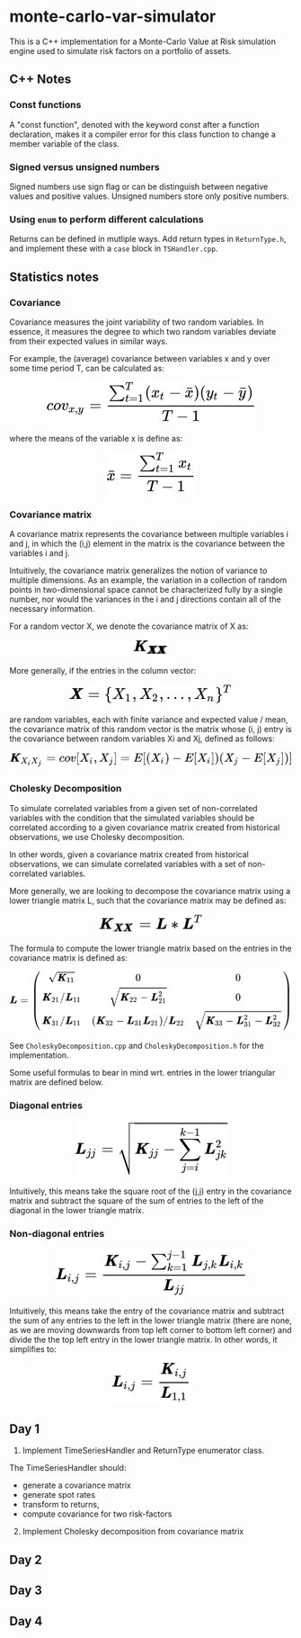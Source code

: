 # monte-carlo-var-simulator

This is a C++ implementation for a Monte-Carlo Value at Risk simulation engine used to simulate risk factors on a portfolio of assets.


## C++ Notes

### Const functions

A "const function", denoted with the keyword const after a function declaration, makes it a compiler error for this class function to change a member variable of the class. 

### Signed versus unsigned numbers

Signed numbers use sign flag or can be distinguish between negative values and positive values. Unsigned numbers store only positive numbers.

### Using `enum` to perform different calculations 

Returns can be defined in mutliple ways. Add return types in `ReturnType.h`, and implement these with a `case` block in `TSHandler.cpp`.

## Statistics notes

### Covariance 

Covariance measures the joint variability of two random variables. In essence, it measures the degree to which two random variables deviate from their expected values in similar ways.

For example, the (average) covariance between variables x and y over some time period T, can be calculated as:

<!-- $$
cov_{x,y} = \frac{\sum_{t=1}^{T}(x_{t} - \bar{x})(y_{t} - \bar{y})}{T - 1} 
$$ --> 

<div align="center"><img src="svg/dY66FRPqp8.svg"/></div>

where the means of the variable x is define as:

<!-- $$
\bar{x} = \frac{\sum_{t=1}^{T}{x_{t}}}{T-1}
$$ --> 

<div align="center"><img src="svg/c4s7H0HgH5.svg"/></div>


### Covariance matrix 

A covariance matrix represents the covariance between multiple variables i and j, in which the (i,j) element in the matrix is the covariance between the variables i and j.

Intuitively, the covariance matrix generalizes the notion of variance to multiple dimensions. As an example, the variation in a collection of random points in two-dimensional space cannot be characterized fully by a single number, nor would the variances in the i and j directions contain all of the necessary information.

For a random vector X, we denote the covariance matrix of X as:

<!-- $$
\pmb{K_{\pmb{XX}}}
$$ --> 

<div align="center"><img src="svg/1NYReOJb0e.svg"/></div>


More generally, if the entries in the column vector:

<!-- $$
\pmb{X} = \{ X_{1}, X_{2}, ..., X_{n} \}^{T}
$$ --> 

<div align="center"><img src="svg/Bl1s3DT9Am.svg"/></div>

are random variables, each with finite variance and expected value / mean, the covariance matrix of this random vector is the matrix whose (i, j) entry is the covariance between random variables Xi and Xj, defined as follows:

<!-- $$
\pmb{K}_{X_{i}X_{j}} = cov[X_{i}, X_{j}] = E[(X_i) - E[X_{i}])(X_{j} - E[X_{j}])]
$$ --> 

<div align="center"><img src="svg/H4dhxGePZv.svg"/></div>


### Cholesky Decomposition

To simulate correlated variables from a given set of non-correlated variables with the condition that the simulated variables should be correlated according to a given covariance matrix created from historical observations, we use Cholesky decomposition. 

In other words, given a covariance matrix created from historical observations, we can simulate correlated variables with a set of non-correlated variables.

More generally, we are looking to decompose the covariance matrix using a lower triangle matrix L, such that the covariance matrix may be defined as:

<!-- $$
\pmb{K}_{\pmb{XX}} = \pmb{L} * \pmb{L}^{T}
$$ --> 

<div align="center"><img src="svg/QENDBL5Yh6.svg"/></div>

The formula to compute the lower triangle matrix based on the entries in the covariance matrix is defined as: 

<!-- $$ 
\pmb{L} = \begin{pmatrix} 
\sqrt{\pmb{K}_{11}} & 0 & 0 \\
\pmb{K}_{21} / \pmb{L}_{11} & \sqrt{\pmb{K}_{22} - \pmb{L}^{2}_{21}} & 0 \\
\pmb{K}_{31} / \pmb{L}_{11} & (\pmb{K}_{32} - \pmb{L}_{31}\pmb{L}_{21}) / \pmb{L}_{22} & \sqrt{\pmb{K}_{33} - \pmb{L}_{31}^{2} - \pmb{L}_{32}^{2}}
\end{pmatrix}
$$ --> 

<div align="center"><img src="svg/nGEGfEWddX.svg"/></div>

See `CholeskyDecomposition.cpp` and `CholeskyDecomposition.h` for the implementation.

Some useful formulas to bear in mind wrt. entries in the lower triangular matrix are defined below.

### Diagonal entries

<!-- $$
\pmb{L}_{jj} = \sqrt{\pmb{K}_{jj} - \sum_{j=i}^{k-1}\pmb{L}_{jk}^{2}}
$$ --> 

<div align="center"><img src="svg/MCtDnbma2k.svg"/></div>

Intuitively, this means take the square root of the (j,j) entry in the covariance matrix and subtract the square of the sum of entries to the left of the diagonal in the lower triangle matrix. 

### Non-diagonal entries

<!-- $$
\pmb{L}_{i,j} = \frac{\pmb{K}_{i,j} - \sum_{k=1}^{j-1} \pmb{L}_{j,k} \pmb{L}_{i,k}}{\pmb{L}_{jj}}
$$ --> 

<div align="center"><img src="svg/F47HhzBo2o.svg"/></div>


Intuitively, this means take the entry of the covariance matrix and subtract the sum of any entries to the left in the lower triangle matrix (there are none, as we are moving downwards from top left corner to bottom left corner) and divide the the top left entry in the lower triangle matrix. In other words, it simplifies to:

<!-- $$
\pmb{L}_{i,j} = \frac{\pmb{K}_{i,j}} {\pmb{L}_{1,1}}
$$ --> 

<div align="center"><img src="svg/36Tv7OCNAX.svg"/></div>

## Day 1

1. Implement TimeSeriesHandler and ReturnType enumerator class.

The TimeSeriesHandler should:

- generate a covariance matrix 
- generate spot rates 
- transform to returns,
- compute covariance for two risk-factors

2. Implement Cholesky decomposition from covariance matrix 

## Day 2 

## Day 3

## Day 4 